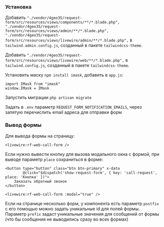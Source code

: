 ### Установка

Добавить `"./vendor/4geo35/request-form/src/resources/views/components/**/*.blade.php",
        "./vendor/4geo35/request-form/src/resources/views/admin/**/*.blade.php",
        "./vendor/4geo35/request-form/src/resources/views/livewire/admin/**/*.blade.php",` в `tailwind.admin.config.js`, созданный в пакете `tailwindcss-theme`.

Добавить `"./vendor/4geo35/request-form/src/resources/views/livewire/web/**/*.blade.php",` в `tailwind.config.js`, созданный в пакете `tailwindcss-theme`.

Установить маску `npm install imask`, добавить в `app.js`:

    import IMask from "imask"
    window.IMask = IMask

Запустить миграции `php artisan migrate`

Задать в `.env` параметр `REQUEST_FORM_NOTIFICATION_EMAILS`, через запятую перечислить email адреса для отправки форм


### Вывод формы

Для вывода формы на страницу:

    <livewire:rf-web-call-form />

Если нужно вывести кнопку для вызова модального окна с формой, при выводе параметр `place` сохраниться в форме:

    <button type="button" class="btn btn-primary" x-data
            @click="$dispatch('show-request-form', { key: 'call-request', place: 'Кнопка' })">
        Заказать обратный звонок
    </button>

    <livewire:rf-web-call-form :modal="true" />

Если на странице несколько форм, у компонента есть параметр `postfix` с его помощью можно задать уникальные id для полей формы. Параметр `prefix` задаст уникальные значения для сообщений от формы (что бы сообщения не выводились сразу во всех формах)
